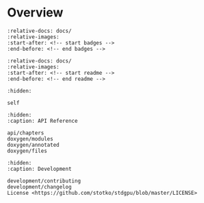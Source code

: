 # Overview

```{include} ../README.md
:relative-docs: docs/
:relative-images:
:start-after: <!-- start badges -->
:end-before: <!-- end badges -->
```

```{include} ../README.md
:relative-docs: docs/
:relative-images:
:start-after: <!-- start readme -->
:end-before: <!-- end readme -->
```

```{toctree}
:hidden:

self
```

```{toctree}
:hidden:
:caption: API Reference

api/chapters
doxygen/modules
doxygen/annotated
doxygen/files
```

```{toctree}
:hidden:
:caption: Development

development/contributing
development/changelog
License <https://github.com/stotko/stdgpu/blob/master/LICENSE>
```
